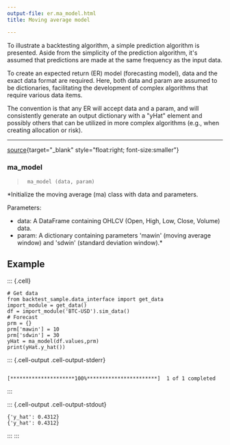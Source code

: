 ```yaml
---
output-file: er.ma_model.html
title: Moving average model

---
```




<!-- WARNING: THIS FILE WAS AUTOGENERATED! DO NOT EDIT! -->

To illustrate a backtesting algorithm, a simple prediction algorithm is presented. Aside from the simplicity of the prediction algorithm, it's assumed that predictions are made at the same frequency as the input data.

To create an expected return (ER) model (forecasting model), data and the exact data format are required. Here, both data and param are assumed to be dictionaries, facilitating the development of complex algorithms that require various data items.

The convention is that any ER will accept data and a param, and will consistently generate an output dictionary with a "yHat" element and possibly others that can be utilized in more complex algorithms (e.g., when creating allocation or risk).

---

[source](https://github.com/silvaac/backtest_sample/blob/main/backtest_sample/er/ma_model.py#L11){target="_blank" style="float:right; font-size:smaller"}

### ma_model

>      ma_model (data, param)

*Initialize the moving average (ma) class with data and parameters.

Parameters:
- data: A DataFrame containing OHLCV (Open, High, Low, Close, Volume) data.
- param: A dictionary containing parameters 'mawin' (moving average window) and 'sdwin' (standard deviation window).*


## Example

::: {.cell}
``` {.python .cell-code}
# Get data
from backtest_sample.data_interface import get_data
import_module = get_data()
df = import_module('BTC-USD').sim_data()
# Forecast
prm = {}
prm['mawin'] = 10
prm['sdwin'] = 30
yHat = ma_model(df.values,prm)
print(yHat.y_hat())
```

::: {.cell-output .cell-output-stderr}
```
[*********************100%***********************]  1 of 1 completed
```
:::

::: {.cell-output .cell-output-stdout}
```
{'y_hat': 0.4312}
{'y_hat': 0.4312}
```
:::
:::


